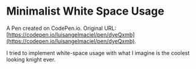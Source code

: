 # Minimalist White Space Usage

A Pen created on CodePen.io. Original URL: [https://codepen.io/luisangelmaciel/pen/dyeQxmb](https://codepen.io/luisangelmaciel/pen/dyeQxmb).

I tried to implement white-space usage with what I imagine is the coolest looking knight ever.